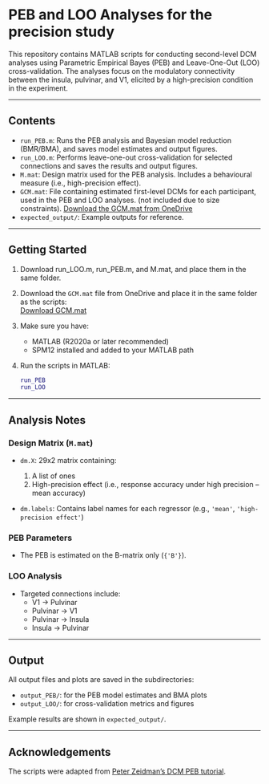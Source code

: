 # PEB and LOO Analyses for the precision study 

This repository contains MATLAB scripts for conducting second-level DCM analyses using Parametric Empirical Bayes (PEB) and Leave-One-Out (LOO) cross-validation. The analyses focus on the modulatory connectivity between the insula, pulvinar, and V1, elicited by a high-precision condition in the experiment.

---

## Contents

- `run_PEB.m`: Runs the PEB analysis and Bayesian model reduction (BMR/BMA), and saves model estimates and output figures.
- `run_LOO.m`: Performs leave-one-out cross-validation for selected connections and saves the results and output figures.
- `M.mat`: Design matrix used for the PEB analysis. Includes a behavioural measure (i.e., high-precision effect).
- `GCM.mat`: File containing estimated first-level DCMs for each participant, used in the PEB and LOO analyses. (not included due to size constraints).
  [Download the GCM.mat from OneDrive](https://1drv.ms/u/c/3c6c1c8cf97c7f38/EZo0gcKRhNBOosQTqJFh4-0BsSh54Lvm4sfHkPd9XvfYaw?e=MeaKLi)
- `expected_output/`: Example outputs for reference.  

---

## Getting Started

1. Download run_LOO.m, run_PEB.m, and M.mat, and place them in the same folder.

2. Download the `GCM.mat` file from OneDrive and place it in the same folder as the scripts:  
   [Download GCM.mat](https://1drv.ms/u/c/3c6c1c8cf97c7f38/EZo0gcKRhNBOosQTqJFh4-0BsSh54Lvm4sfHkPd9XvfYaw?e=MeaKLi)

3. Make sure you have:
    - MATLAB (R2020a or later recommended)
    - SPM12 installed and added to your MATLAB path

4. Run the scripts in MATLAB:
    ```matlab
    run_PEB
    run_LOO
    ```

---

## Analysis Notes

### Design Matrix (`M.mat`)
- `dm.X`: 29x2 matrix containing:
    1. A list of ones
    2. High-precision effect (i.e., response accuracy under high precision – mean accuracy)

- `dm.labels`: Contains label names for each regressor (e.g., `'mean'`, `'high-precision effect'`)

### PEB Parameters
- The PEB is estimated on the B-matrix only (`{'B'}`).

### LOO Analysis
- Targeted connections include:
    - V1 → Pulvinar
    - Pulvinar → V1
    - Pulvinar → Insula
    - Insula → Pulvinar

---

## Output

All output files and plots are saved in the subdirectories:

- `output_PEB/`: for the PEB model estimates and BMA plots
- `output_LOO/`: for cross-validation metrics and figures

Example results are shown in `expected_output/`.

---

## Acknowledgements

The scripts were adapted from [Peter Zeidman’s DCM PEB tutorial](https://github.com/pzeidman/dcm-peb-example).

